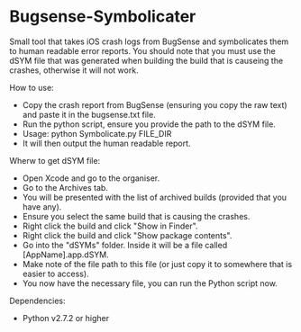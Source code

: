 Bugsense-Symbolicater
=====================

Small tool that takes iOS crash logs from BugSense and symbolicates them to human readable error reports.
You should note that you must use the dSYM file that was generated when building the build that is causeing the crashes, otherwise it will not work.

How to use:
- Copy the crash report from BugSense (ensuring you copy the raw text) and paste it in the bugsense.txt file.
- Run the python script, ensure you provide the path to the dSYM file.
- Usage: python Symbolicate.py FILE_DIR
- It will then output the human readable report.

Wherw to get dSYM file:
- Open Xcode and go to the organiser.
- Go to the Archives tab.
- You will be presented with the list of archived builds (provided that you have any).
- Ensure you select the same build that is causing the crashes.
- Right click the build and click "Show in Finder".
- Right click the build and click "Show package contents".
- Go into the "dSYMs" folder. Inside it will be a file called [AppName].app.dSYM.
- Make note of the file path to this file (or just copy it to somewhere that is easier to access).
- You now have the necessary file, you can run the Python script now.

Dependencies:
- Python v2.7.2 or higher
